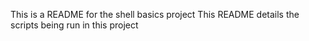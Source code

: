 This is a README for the shell basics project
This README details the scripts being run in this project 
